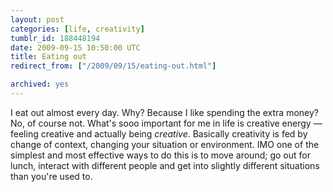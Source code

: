 ```yaml
---
layout: post
categories: [life, creativity]
tumblr_id: 188448194  
date: 2009-09-15 10:50:00 UTC
title: Eating out
redirect_from: ["/2009/09/15/eating-out.html"]

archived: yes
---
```


<img src="//hunch.se/stuff/outofthebox.png" alt="" align="right">I eat out almost every day. Why? Because I like spending the extra money? No, of course not. What's sooo important for me in life is creative energy — feeling creative and actually being *creative*. Basically creativity is fed by change of context, changing your situation or environment. IMO one of the simplest and most effective ways to do this is to move around; go out for lunch, interact with different people and get into slightly different situations than you're used to.